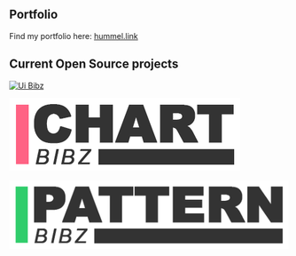 ## Portfolio
Find my portfolio here: [hummel.link](https://hummel.link)

## Current Open Source projects
[![Ui Bibz](https://hummel.link/ui-bibz/packs/media/images/ui-bibz-logo-bc44be1f6375d587afc842f26084abee.png)](https://hummel.link/ui-bibz/)

[![Chart Bibz](https://raw.githubusercontent.com/thooams/chart_bibz/main/chart-bibz-logo.gif)](https://github.com/thooams/chart_bibz)

[![Pattern Bibz](https://raw.githubusercontent.com/thooams/pattern_bibz/main/pattern-bibz-logo.gif)](https://github.com/thooams/pattern_bibz)

